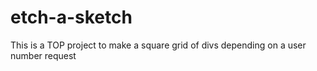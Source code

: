 # etch-a-sketch
This is a TOP project to make a square grid of divs depending on a user number request
